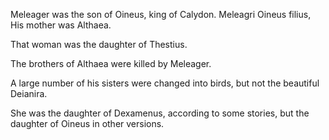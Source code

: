 Meleager was the son of Oineus, king of Calydon.
  Meleagri Oineus filius, 
His mother was Althaea.
  
That woman was the daughter of Thestius.
  
The brothers of Althaea were killed by Meleager.
  
A large number of his sisters were changed into birds, but not the beautiful Deianira.
  
She was the daughter of Dexamenus, according to some stories, but the daughter of Oineus in other versions.
  

